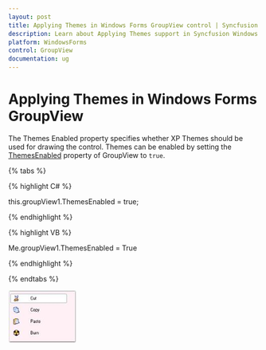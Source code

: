 ```yaml
---
layout: post
title: Applying Themes in Windows Forms GroupView control | Syncfusion
description: Learn about Applying Themes support in Syncfusion Windows Forms GroupView control and more details.
platform: WindowsForms
control: GroupView
documentation: ug
---
```

# Applying Themes in Windows Forms GroupView

The Themes Enabled property specifies whether XP Themes should be used for drawing the control. Themes can be enabled by setting the [ThemesEnabled](https://help.syncfusion.com/cr/windowsforms/Syncfusion.Windows.Forms.Tools.GroupView.html#Syncfusion_Windows_Forms_Tools_GroupView_ThemesEnabled) property of GroupView to `true`.

{% tabs %}

{% highlight C# %}

this.groupView1.ThemesEnabled = true;

{% endhighlight %}



{% highlight VB %}

Me.groupView1.ThemesEnabled = True

{% endhighlight %}

{% endtabs %}

 ![Themes enabled](Overview_images/Overview_img84.jpeg)
